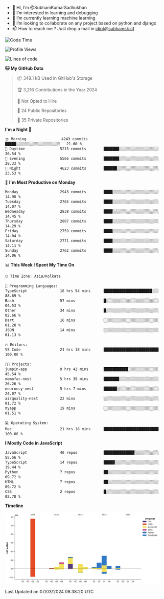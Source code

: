 - 👋 Hi, I’m @SubhamKumarSadhukhan
- 👀 I’m interested in learning and debugging
- 🌱 I’m currently learning machine learning
- 💞️ I’m looking to collaborate on any project based on python and django
- 📫 How to reach me ?
      Just drop a mail in idiot@subhamsk.cf

<!---
SubhamKumarSadhukhan/SubhamKumarSadhukhan is a ✨ special ✨ repository because its `README.md` (this file) appears on your GitHub profile.
You can click the Preview link to take a look at your changes.
--->


<!--START_SECTION:waka-->
![Code Time](http://img.shields.io/badge/Code%20Time-1%2C985%20hrs%2032%20mins-blue)

![Profile Views](http://img.shields.io/badge/Profile%20Views-30-blue)

![Lines of code](https://img.shields.io/badge/From%20Hello%20World%20I%27ve%20Written-2.4%20million%20lines%20of%20code-blue)

**🐱 My GitHub Data** 

> 📦 349.1 kB Used in GitHub's Storage 
 > 
> 🏆 3,216 Contributions in the Year 2024
 > 
> 🚫 Not Opted to Hire
 > 
> 📜 24 Public Repositories 
 > 
> 🔑 35 Private Repositories 
 > 
**I'm a Night 🦉** 

```text
🌞 Morning                4243 commits        █████░░░░░░░░░░░░░░░░░░░░   21.60 % 
🌆 Daytime                5213 commits        ███████░░░░░░░░░░░░░░░░░░   26.54 % 
🌃 Evening                5566 commits        ███████░░░░░░░░░░░░░░░░░░   28.33 % 
🌙 Night                  4623 commits        ██████░░░░░░░░░░░░░░░░░░░   23.53 % 
```
📅 **I'm Most Productive on Monday** 

```text
Monday                   2943 commits        ████░░░░░░░░░░░░░░░░░░░░░   14.98 % 
Tuesday                  2765 commits        ████░░░░░░░░░░░░░░░░░░░░░   14.07 % 
Wednesday                2838 commits        ████░░░░░░░░░░░░░░░░░░░░░   14.45 % 
Thursday                 2807 commits        ████░░░░░░░░░░░░░░░░░░░░░   14.29 % 
Friday                   2759 commits        ████░░░░░░░░░░░░░░░░░░░░░   14.04 % 
Saturday                 2771 commits        ████░░░░░░░░░░░░░░░░░░░░░   14.11 % 
Sunday                   2762 commits        ████░░░░░░░░░░░░░░░░░░░░░   14.06 % 
```


📊 **This Week I Spent My Time On** 

```text
🕑︎ Time Zone: Asia/Kolkata

💬 Programming Languages: 
TypeScript               18 hrs 54 mins      ██████████████████████░░░   88.69 % 
Bash                     57 mins             █░░░░░░░░░░░░░░░░░░░░░░░░   04.53 % 
Other                    34 mins             █░░░░░░░░░░░░░░░░░░░░░░░░   02.66 % 
Dart                     16 mins             ░░░░░░░░░░░░░░░░░░░░░░░░░   01.28 % 
JSON                     14 mins             ░░░░░░░░░░░░░░░░░░░░░░░░░   01.13 % 

🔥 Editors: 
VS Code                  21 hrs 18 mins      █████████████████████████   100.00 % 

🐱‍💻 Projects: 
jumpin-app               9 hrs 42 mins       ███████████░░░░░░░░░░░░░░   45.54 % 
memofac-nest             5 hrs 35 mins       ███████░░░░░░░░░░░░░░░░░░   26.26 % 
neuroncy-nest            5 hrs 7 mins        ██████░░░░░░░░░░░░░░░░░░░   24.07 % 
airquality-nest          22 mins             ░░░░░░░░░░░░░░░░░░░░░░░░░   01.72 % 
myapp                    19 mins             ░░░░░░░░░░░░░░░░░░░░░░░░░   01.51 % 

💻 Operating System: 
Mac                      21 hrs 18 mins      █████████████████████████   100.00 % 
```

**I Mostly Code in JavaScript** 

```text
JavaScript               40 repos            ██████████████░░░░░░░░░░░   55.56 % 
TypeScript               14 repos            █████░░░░░░░░░░░░░░░░░░░░   19.44 % 
Python                   7 repos             ██░░░░░░░░░░░░░░░░░░░░░░░   09.72 % 
HTML                     7 repos             ██░░░░░░░░░░░░░░░░░░░░░░░   09.72 % 
CSS                      2 repos             █░░░░░░░░░░░░░░░░░░░░░░░░   02.78 % 
```



**Timeline**

![Lines of Code chart](https://raw.githubusercontent.com/SubhamKumarSadhukhan/SubhamKumarSadhukhan/main/assets/bar_graph.png)


 Last Updated on 07/03/2024 08:38:20 UTC
<!--END_SECTION:waka-->
